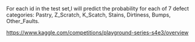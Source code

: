 For each id in the test set,I will predict the probability for each of 7 defect categories: 
Pastry, Z_Scratch, K_Scatch, Stains, Dirtiness, Bumps, Other_Faults.

https://www.kaggle.com/competitions/playground-series-s4e3/overview
